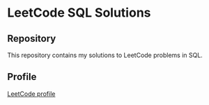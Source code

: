 # LeetCode SQL Solutions

## Repository
This repository contains my solutions to LeetCode problems in SQL.
## Profile
[LeetCode profile](https://leetcode.com/DenizIsikli/)
